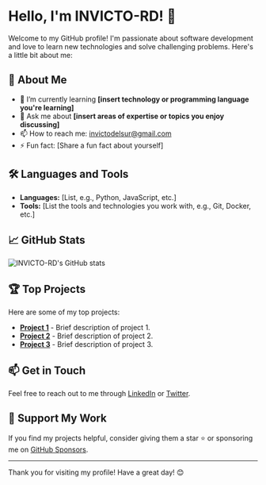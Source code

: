 # Hello, I'm INVICTO-RD! 👋

Welcome to my GitHub profile! I'm passionate about software development and love to learn new technologies and solve challenging problems. Here's a little bit about me:

## 🚀 About Me

- 🌱 I’m currently learning **[insert technology or programming language you're learning]**
- 💬 Ask me about **[insert areas of expertise or topics you enjoy discussing]**
- 📫 How to reach me: [invictodelsur@gmail.com](marcos:invictodelsur@gmail.com)
- ⚡ Fun fact: [Share a fun fact about yourself]

## 🛠️ Languages and Tools

- **Languages:** [List, e.g., Python, JavaScript, etc.]
- **Tools:** [List the tools and technologies you work with, e.g., Git, Docker, etc.]

## 📈 GitHub Stats

![INVICTO-RD's GitHub stats](https://github-readme-stats.vercel.app/api?username=INVICTO-RD&show_icons=true&theme=radical)

## 🏆 Top Projects

Here are some of my top projects:

- [**Project 1**](https://github.com/INVICTO-RD/NUNGUNO) - Brief description of project 1.
- [**Project 2**](https://github.com/INVICTO-RD/NINGUNO-2) - Brief description of project 2.
- [**Project 3**](https://github.com/INVICTO-RD/NINGUNO-3) - Brief description of project 3.

## 📫 Get in Touch

Feel free to reach out to me through [LinkedIn](https://www.linkedin.com/in/your-profile) or [Twitter](https://twitter.com/your-profile).

## 🌟 Support My Work

If you find my projects helpful, consider giving them a star ⭐ or sponsoring me on [GitHub Sponsors](https://github.com/sponsors/your-username).

---

Thank you for visiting my profile! Have a great day! 😊
